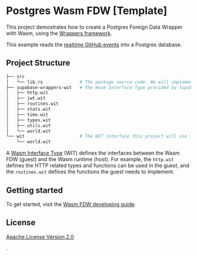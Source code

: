 # Postgres Wasm FDW [Template]

This project demostrates how to create a Postgres Foreign Data Wrapper with Wasm, using the [Wrappers framework](https://github.com/supabase/wrappers).

This example reads the [realtime GitHub events](https://api.github.com/events) into a Postgres database.

## Project Structure

```bash
├── src
│   └── lib.rs              # The package source code. We will implement the FDW logic, in this file.
├── supabase-wrappers-wit   # The Wasm Interface Type provided by Supabase. See below for a detailed description.
│   ├── http.wit
│   ├── jwt.wit
│   ├── routines.wit
│   ├── stats.wit
│   ├── time.wit
│   ├── types.wit
│   ├── utils.wit
│   └── world.wit
└── wit                     # The WIT interface this project will use to build the Wasm package.
    └── world.wit
```

A [Wasm Interface Type](https://github.com/bytecodealliance/wit-bindgen) (WIT) defines the interfaces between the Wasm FDW (guest) and the Wasm runtime (host). For example, the `http.wit` defines the HTTP related types and functions can be used in the guest, and the `routines.wit` defines the functions the guest needs to implement.

## Getting started

To get started, visit the [Wasm FDW developing guide](https://fdw.dev/guides/create-wasm-wrapper/).

## License

[Apache License Version 2.0](./LICENSE)

.
